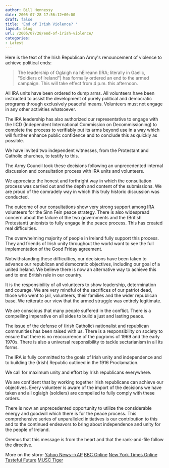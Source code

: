 ```yaml
---
author: Bill Hennessy
date: 2005-07-28 17:56:12+00:00
draft: false
title: 'End of Irish Violence? '
layout: blog
url: /2005/07/28/end-of-irish-violence/
categories:
- Latest
---
```


Here is the text of the Irish Republican Army's renouncement of violence to achieve political ends:



> The leadership of Oglaigh na hEireann (IRA; literally in Gaelic, "Soldiers of Ireland") has formally ordered an end to the armed campaign. This will take effect from 4 p.m. this afternoon.

All IRA units have been ordered to dump arms. All volunteers have been instructed to assist the development of purely political and democratic programs through exclusively peaceful means. Volunteers must not engage in any other activities whatsoever.

The IRA leadership has also authorized our representative to engage with the IICD (Independent International Commission on Decommissioning) to complete the process to verifiably put its arms beyond use in a way which will further enhance public confidence and to conclude this as quickly as possible.

We have invited two independent witnesses, from the Protestant and Catholic churches, to testify to this.

The Army Council took these decisions following an unprecedented internal discussion and consultation process with IRA units and volunteers.

We appreciate the honest and forthright way in which the consultation process was carried out and the depth and content of the submissions. We are proud of the comradely way in which this truly historic discussion was conducted.

The outcome of our consultations show very strong support among IRA volunteers for the Sinn Fein peace strategy. There is also widespread concern about the failure of the two governments and the (British Protestant) unionists to fully engage in the peace process. This has created real difficulties.

The overwhelming majority of people in Ireland fully support this process. They and friends of Irish unity throughout the world want to see the full implementation of the Good Friday agreement.

Notwithstanding these difficulties, our decisions have been taken to advance our republican and democratic objectives, including our goal of a united Ireland. We believe there is now an alternative way to achieve this and to end British rule in our country.

It is the responsibility of all volunteers to show leadership, determination and courage. We are very mindful of the sacrifices of our patriot dead, those who went to jail, volunteers, their families and the wider republican base. We reiterate our view that the armed struggle was entirely legitimate.

We are conscious that many people suffered in the conflict. There is a compelling imperative on all sides to build a just and lasting peace.

The issue of the defense of (Irish Catholic) nationalist and republican communities has been raised with us. There is a responsibility on society to ensure that there is no reoccurrence of the pogroms of 1969 and the early 1970s. There is also a universal responsibility to tackle sectarianism in all its forms.

The IRA is fully committed to the goals of Irish unity and independence and to building the (Irish) Republic outlined in the 1916 Proclamation.

We call for maximum unity and effort by Irish republicans everywhere.

We are confident that by working together Irish republicans can achieve our objectives. Every volunteer is aware of the import of the decisions we have taken and all oglaigh (soldiers) are compelled to fully comply with these orders.

There is now an unprecedented opportunity to utilize the considerable energy and goodwill which there is for the peace process. This comprehensive series of unparalleled initiatives is our contribution to this and to the continued endeavors to bring about independence and unity for the people of Ireland.




Oremus that this message is from the heart and that the rank-and-file follow the directive.

More on the story:
[Yahoo News-->AP](https://news.yahoo.com/s/ap/20050728/ap_on_re_eu/nireland_ira;_ylt=AnUtJkqtHbhVZU6kx_lL5flvaA8F;_ylu=X3oDMTBiMW04NW9mBHNlYwMlJVRPUCUl)
[BBC Online](https://news.bbc.co.uk/2/hi/uk_news/northern_ireland/4720863.stm)
[New York Times Online](https://www.nytimes.com/2005/07/28/international/28cnd-ira.html)
[Tasteful Future](https://www.gluemeat.com/tastefulfuture/archives/001044.html)
[MUSC Tiger](https://themusctiger.com/blog/2005/07/ira-to-disarm/)



